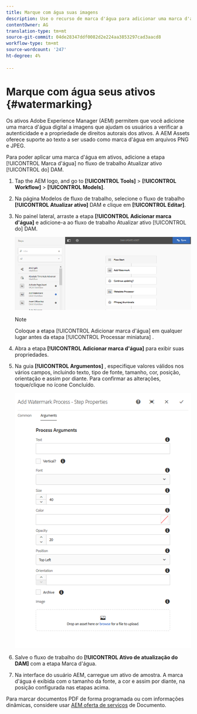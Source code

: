 ```yaml
---
title: Marque com água suas imagens
description: Use o recurso de marca d'água para adicionar uma marca d'água digital às imagens PNG E JPEG.
contentOwner: AG
translation-type: tm+mt
source-git-commit: 04de28347ddf0082d2e224aa3853297cad3aacd8
workflow-type: tm+mt
source-wordcount: '247'
ht-degree: 4%

---
```



# Marque com água seus ativos {#watermarking}

Os ativos Adobe Experience Manager (AEM) permitem que você adicione uma marca d&#39;água digital a imagens que ajudam os usuários a verificar a autenticidade e a propriedade de direitos autorais dos ativos. A AEM Assets oferece suporte ao texto a ser usado como marca d&#39;água em arquivos PNG e JPEG.

Para poder aplicar uma marca d&#39;água em ativos, adicione a etapa [!UICONTROL Marca d&#39;água] no fluxo de trabalho Atualizar ativo [!UICONTROL do] DAM.

1. Tap the AEM logo, and go to **[!UICONTROL Tools]** > **[!UICONTROL Workflow]** > **[!UICONTROL Models]**.
1. Na página Modelos de fluxo de trabalho, selecione o fluxo de trabalho **[!UICONTROL Atualizar ativo]** DAM e clique em **[!UICONTROL Editar]**.

1. No painel lateral, arraste a etapa **[!UICONTROL Adicionar marca d&#39;água]** e adicione-a ao fluxo de trabalho Atualizar ativo [!UICONTROL do] DAM.

   ![Desenhe a etapa Adicionar marca d&#39;água no fluxo de trabalho do ativo de atualização do DAM](assets/add_watermark_step_aem_assets.png)

   >[!NOTE]
   >
   >Coloque a etapa [!UICONTROL Adicionar marca d&#39;água] em qualquer lugar antes da etapa [!UICONTROL Processar miniatura] .

1. Abra a etapa **[!UICONTROL Adicionar marca d&#39;água]** para exibir suas propriedades.
1. Na guia **[!UICONTROL Argumentos]** , especifique valores válidos nos vários campos, incluindo texto, tipo de fonte, tamanho, cor, posição, orientação e assim por diante. Para confirmar as alterações, toque/clique no ícone Concluído.

   ![Forneça os argumentos na etapa adicionar marca d&#39;água em Ativos](assets/arguments_add_watermark_aem_assets.png)

1. Salve o fluxo de trabalho do **[!UICONTROL Ativo de atualização do DAM]** com a etapa Marca d&#39;água.
1. Na interface do usuário AEM, carregue um ativo de amostra. A marca d&#39;água é exibida com o tamanho da fonte, a cor e assim por diante, na posição configurada nas etapas acima.

Para marcar documentos PDF de forma programada ou com informações dinâmicas, considere usar [AEM oferta de serviços](/help/forms/using/overview-aem-document-services.md) de Documento.
